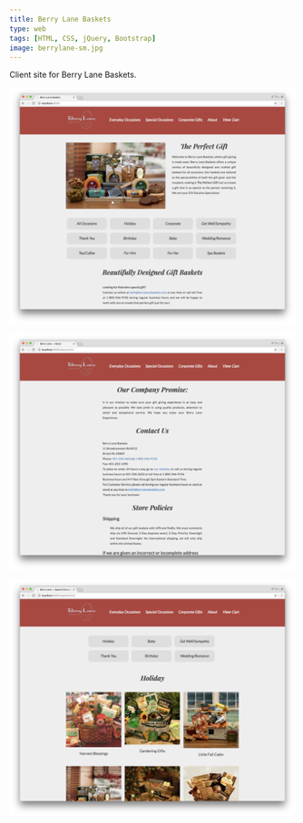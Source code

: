 ```yaml
---
title: Berry Lane Baskets
type: web
tags: [HTML, CSS, jQuery, Bootstrap]
image: berrylane-sm.jpg
---
```

Client site for Berry Lane Baskets.

![Berrylane Baskets Screenshot 1](/assets/img/projects/berrylane-baskets/berrylane-00003.png)

![Berrylane Baskets Screenshot 2](/assets/img/projects/berrylane-baskets/berrylane-00001.png)

![Berrylane Baskets Screenshot 3](/assets/img/projects/berrylane-baskets/berrylane-00002.png)

